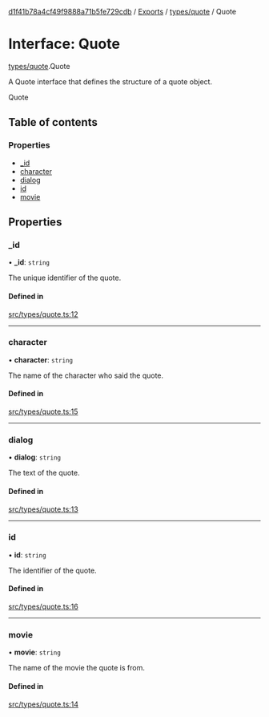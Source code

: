[d1f41b78a4cf49f9888a71b5fe729cdb](../README.md) / [Exports](../modules.md) / [types/quote](../modules/types_quote.md) / Quote

# Interface: Quote

[types/quote](../modules/types_quote.md).Quote

A Quote interface that defines the structure of a quote object.

 Quote

## Table of contents

### Properties

- [\_id](types_quote.Quote.md#_id)
- [character](types_quote.Quote.md#character)
- [dialog](types_quote.Quote.md#dialog)
- [id](types_quote.Quote.md#id)
- [movie](types_quote.Quote.md#movie)

## Properties

### \_id

• **\_id**: `string`

The unique identifier of the quote.

#### Defined in

[src/types/quote.ts:12](https://github.com/hatchways-community/d1f41b78a4cf49f9888a71b5fe729cdb/blob/90d5095/src/types/quote.ts#L12)

___

### character

• **character**: `string`

The name of the character who said the quote.

#### Defined in

[src/types/quote.ts:15](https://github.com/hatchways-community/d1f41b78a4cf49f9888a71b5fe729cdb/blob/90d5095/src/types/quote.ts#L15)

___

### dialog

• **dialog**: `string`

The text of the quote.

#### Defined in

[src/types/quote.ts:13](https://github.com/hatchways-community/d1f41b78a4cf49f9888a71b5fe729cdb/blob/90d5095/src/types/quote.ts#L13)

___

### id

• **id**: `string`

The identifier of the quote.

#### Defined in

[src/types/quote.ts:16](https://github.com/hatchways-community/d1f41b78a4cf49f9888a71b5fe729cdb/blob/90d5095/src/types/quote.ts#L16)

___

### movie

• **movie**: `string`

The name of the movie the quote is from.

#### Defined in

[src/types/quote.ts:14](https://github.com/hatchways-community/d1f41b78a4cf49f9888a71b5fe729cdb/blob/90d5095/src/types/quote.ts#L14)
